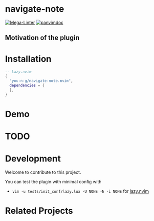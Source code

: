 
# navigate-note
[![Mega-Linter](https://github.com/you-n-g/navigate-note.nvim/actions/workflows/linter.yml/badge.svg)](https://github.com/marketplace/actions/mega-linter)
[![panvimdoc](https://github.com/you-n-g/navigate-note.nvim/actions/workflows/panvimdoc.yml/badge.svg)](https://github.com/kdheepak/panvimdoc)


## Motivation of the plugin

# Installation
```lua
-- Lazy.nvim
{
  "you-n-g/navigate-note.nvim",
  dependencies = {
  },
}
```

# Demo

# TODO

# Development

Welcome to contribute to this project.

You can test the plugin with minimal config with
- `vim -u tests/init_conf/lazy.lua -U NONE -N -i NONE` for [lazy.nvim](https://github.com/folke/lazy.nvim)

# Related Projects
